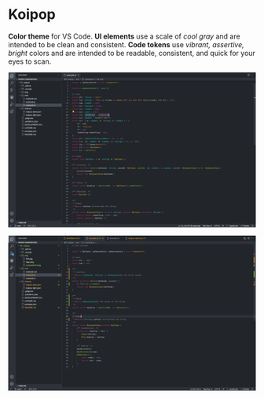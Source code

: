 # Koipop

**Color theme** for VS Code. **UI elements** use a scale of _cool gray_ and are intended to be clean and consistent. **Code tokens** use _vibrant, assertive, bright_ colors and are intended to be readable, consistent, and quick for your eyes to scan.

![Screenshot](img/screenshot1.png)

![Screenshot](img/screenshot2.png)
